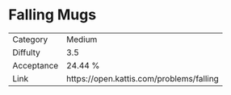 # Falling Mugs

<table>
    <tr>
        <td>Category</td>
        <td>Medium</td>
    </tr>
    <tr>
        <td>Diffulty</td>
        <td>3.5</td>
    </tr>
    <tr>
        <td>Acceptance</td>
        <td>24.44 %</td>
    </tr>
    <tr>
        <td>Link</td>
        <td>https://open.kattis.com/problems/falling</td>
    </tr>
</table>